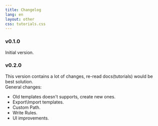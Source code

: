 ```yaml
---
title: Changelog
lang: en
layout: other
css: tutorials.css
---
```


### v0.1.0

Initial version.

### v0.2.0 

This version contains a lot of changes, re-read docs(tutorials) would be best solution.<br>
General changes:

* Old templates doesn't supports, create new ones.
* Export\Import templates.
* Custom Path.
* Write Rules.
* UI improvements.